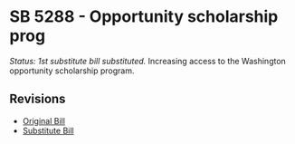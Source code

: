 # SB 5288 - Opportunity scholarship prog
*Status: 1st substitute bill substituted.*
Increasing access to the Washington opportunity scholarship program.

## Revisions
* [Original Bill](1/)
* [Substitute Bill](S/)